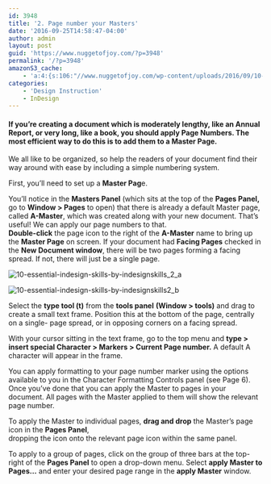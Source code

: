 ```yaml
---
id: 3948
title: '2. Page number your Masters'
date: '2016-09-25T14:58:47-04:00'
author: admin
layout: post
guid: 'https://www.nuggetofjoy.com/?p=3948'
permalink: '/?p=3948'
amazonS3_cache:
    - 'a:4:{s:106:"//www.nuggetofjoy.com/wp-content/uploads/2016/09/10-Essential-InDesign-Skills-by-InDesignSkills_2_a-70.jpg";a:2:{s:2:"id";s:4:"3950";s:11:"source_type";s:13:"media-library";}s:127:"//image-control-storage.s3.amazonaws.com/blog-images/2016/09/27190316/10-Essential-InDesign-Skills-by-InDesignSkills_2_a-70.jpg";a:2:{s:2:"id";s:4:"3950";s:11:"source_type";s:13:"media-library";}s:105:"//www.nuggetofjoy.com/wp-content/uploads/2016/09/10-Essential-InDesign-Skills-by-InDesignSkills2_b-70.jpg";a:2:{s:2:"id";s:4:"3951";s:11:"source_type";s:13:"media-library";}s:126:"//image-control-storage.s3.amazonaws.com/blog-images/2016/09/27190314/10-Essential-InDesign-Skills-by-InDesignSkills2_b-70.jpg";a:2:{s:2:"id";s:4:"3951";s:11:"source_type";s:13:"media-library";}}'
categories:
    - 'Design Instruction'
    - InDesign
---
```


#### If you’re creating a document which is moderately lengthy, like an Annual Report, or very long, like a book, you should apply Page Numbers. The most efficient way to do this is to add them to a Master Page.

We all like to be organized, so help the readers of your document find their way around with ease by including a simple numbering system.

First, you’ll need to set up a **Master Pag**e.

You’ll notice in the **Masters Panel** (which sits at the top of the **Pages Panel,** go to **Window &gt; Pages** to open) that there is already a default Master page, called **A-Master**, which was created along with your new document. That’s useful! We can apply our page numbers to that.  
**Double-click** the page icon to the right of the **A-Master** name to bring up the **Master Page** on screen. If your document had **Facing Pages** checked in the **New Document window**, there will be two pages forming a facing spread. If not, there will just be a single page.

![10-essential-indesign-skills-by-indesignskills_2_a](https://image-control-storage.s3.amazonaws.com/blog-images/2016/09/27190316/10-Essential-InDesign-Skills-by-InDesignSkills_2_a-70.jpg)

![10-essential-indesign-skills-by-indesignskills2_b](https://image-control-storage.s3.amazonaws.com/blog-images/2016/09/27190314/10-Essential-InDesign-Skills-by-InDesignSkills2_b-70.jpg)

Select the **type tool (t)** from the **tools panel** **(Window &gt; tools)** and drag to create a small text frame. Position this at the bottom of the page, centrally on a single- page spread, or in opposing corners on a facing spread.

With your cursor sitting in the text frame, go to the top menu and **type &gt; insert special Character &gt; Markers &gt; Current Page number.** A default A character will appear in the frame.

You can apply formatting to your page number marker using the options available to you in the Character Formatting Controls panel (see Page 6). Once you’ve done that you can apply the Master to pages in your document. All pages with the Master applied to them will show the relevant page number.

To apply the Master to individual pages, **drag and drop** the Master’s page icon in the **Pages Panel**,  
dropping the icon onto the relevant page icon within the same panel.

To apply to a group of pages, click on the group of three bars at the top-right of the **Pages Panel** to open a drop-down menu. Select **apply Master to Pages…** and enter your desired page range in the **apply Master** window.